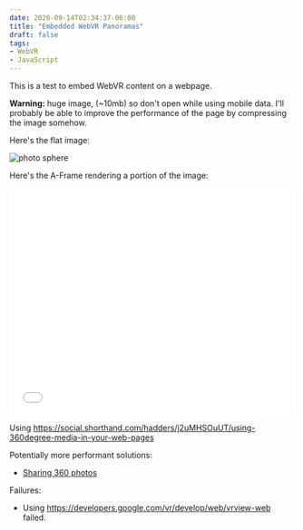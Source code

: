 ```yaml
---
date: 2020-09-14T02:34:37-06:00
title: "Embedded WebVR Panoramas"
draft: false
tags:
- WebVR
- JavaScript
---
```


This is a test to embed WebVR content on a webpage.

**Warning:** huge image, (~10mb) so don't open while using mobile data.
I'll probably be able to improve the performance of the page by
compressing the image somehow.

Here's the flat image:

![photo sphere](/pics/experimental/3d/texas/photo-sphere.jpg)

Here's the A-Frame rendering a portion of the image:

<iframe style="border: 0px solid black;" width="100%" height="400px" src="/pics/experimental/3d/texas/"></iframe>

Using <https://social.shorthand.com/hadders/j2uMHSOuUT/using-360degree-media-in-your-web-pages>

Potentially more performant solutions:

- [Sharing 360 photos](https://photography.tutsplus.com/tutorials/how-to-share-360-panorama-photos-with-webvr-and-a-frame--cms-27648)

Failures:

- Using <https://developers.google.com/vr/develop/web/vrview-web> failed.
